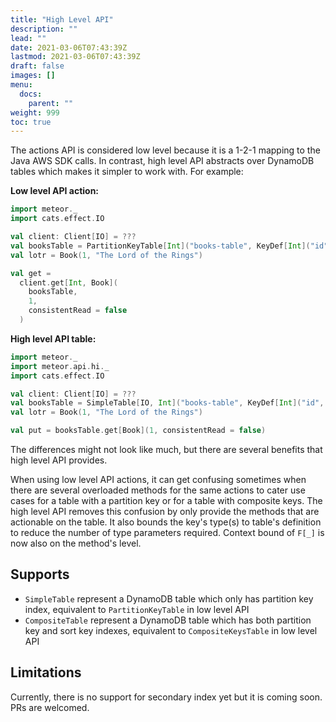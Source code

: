 ```yaml
---
title: "High Level API"
description: ""
lead: ""
date: 2021-03-06T07:43:39Z
lastmod: 2021-03-06T07:43:39Z
draft: false
images: []
menu: 
  docs:
    parent: ""
weight: 999
toc: true
---
```


The actions API is considered low level because it is a 1-2-1 mapping to the Java AWS SDK calls.
In contrast, high level API abstracts over DynamoDB tables which makes it simpler to work with.
For example:

**Low level API action:**

```scala
import meteor._
import cats.effect.IO

val client: Client[IO] = ???
val booksTable = PartitionKeyTable[Int]("books-table", KeyDef[Int]("id", DynamoDbType.N))
val lotr = Book(1, "The Lord of the Rings")

val get =
  client.get[Int, Book](
    booksTable,
    1,
    consistentRead = false
  )
```

**High level API table:**

```scala
import meteor._
import meteor.api.hi._
import cats.effect.IO

val client: Client[IO] = ???
val booksTable = SimpleTable[IO, Int]("books-table", KeyDef[Int]("id", DynamoDbType.N), client)
val lotr = Book(1, "The Lord of the Rings")

val put = booksTable.get[Book](1, consistentRead = false)
```

The differences might not look like much, but there are several benefits that high level API 
provides. 

When using low level API actions, it can get confusing sometimes when there are several 
overloaded methods for the same actions to cater use cases for a table with a partition key or for 
a table with composite keys. The high level API removes this confusion by only provide the methods
that are actionable on the table. It also bounds the key's type(s) to table's definition to reduce 
the number of type parameters required. Context bound of `F[_]` is now also on the method's level. 

## Supports

- `SimpleTable` represent a DynamoDB table which only has partition key index, equivalent to 
  `PartitionKeyTable` in low level API
- `CompositeTable` represent a DynamoDB table which has both partition key and sort key indexes, 
  equivalent to `CompositeKeysTable` in low level API
  
## Limitations

Currently, there is no support for secondary index yet but it is coming soon. PRs are welcomed.